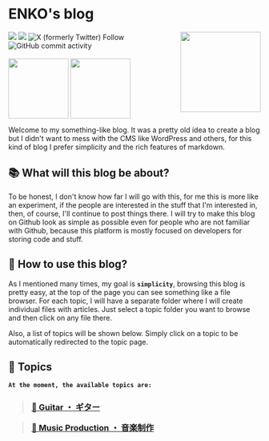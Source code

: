 # ENKO's blog
<img src="https://c.tenor.com/gOP4dRPvzWcAAAAi/angry-mafumafu.gif" align="right" width="160">
<div>
  <img src="https://img.shields.io/github/last-commit/narukoshin/blog">
  <img src="https://img.shields.io/github/contributors/narukoshin/blog">
  <img alt="X (formerly Twitter) Follow" src="https://img.shields.io/twitter/follow/enkosan_p">
  <img alt="GitHub commit activity" src="https://img.shields.io/github/commit-activity/w/narukoshin/blog">
  <br><br>
  <div>
    <a target="_blank" href="https://twitter.com/enkosan_p"><img src="https://media4.giphy.com/media/iFUiSYMNPvIJZDpMKN/giphy.gif?cid=ecf05e471v5jn6vuhczu1tflu2wm7qt11atwybfwcgaqxz38&rid=giphy.gif&ct=s" align="middle" width="120"></a>
    <a target="_blank" href="https://instagram.com/enko.san"><img src="https://media1.giphy.com/media/Wu9Graz2W46frtHFKc/giphy.gif?cid=ecf05e47h46mbuhq40rgevni5rbxgadpw5icrr71vr9nu8d4&rid=giphy.gif&ct=s" align="middle" width="120"></a>
  </div>
</div>

Welcome to my something-like blog. It was a pretty old idea to create a blog but I didn't want to mess with the CMS like WordPress and others, for this kind of blog I prefer simplicity and the rich features of markdown.

## 📚 What will this blog be about?

To be honest, I don't know how far I will go with this, for me this is more like an experiment, if the people are interested in the stuff that I'm interested in, then, of course, I'll continue to post things there. I will try to make this blog on Github look as simple as possible even for people who are not familiar with Github, because this platform is mostly focused on developers for storing code and stuff.

## 💁 How to use this blog?

As I mentioned many times, my goal is <b>`simplicity`</b>, browsing this blog is pretty easy, at the top of the page you can see something like a file browser. For each topic, I will have a separate folder where I will create individual files with articles. Just select a topic folder you want to browse and then click on any file there. 

Also, a list of topics will be shown below. Simply click on a topic to be automatically redirected to the topic page.

## 🎴 Topics

<b>

```markdown
At the moment, the available topics are:
```

<h3>

> [🎸 Guitar ・ ギター](Guitar)

> [🎹 Music Production ・ 音楽制作](Music%20Production)
</h3>
</b>

